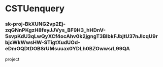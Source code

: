 # CSTUenquery
### 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
project
